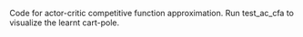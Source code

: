 Code for actor-critic competitive function approximation. 
Run test_ac_cfa to visualize the learnt cart-pole. 
